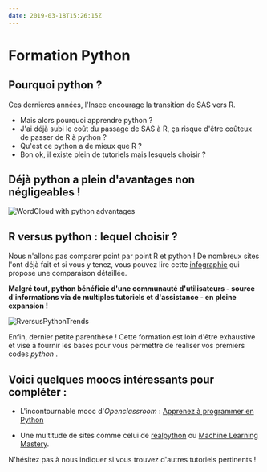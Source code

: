 ```yaml
---
date: 2019-03-18T15:26:15Z
---
```


# Formation Python

## Pourquoi python ?

Ces dernières années, l'Insee encourage la transition de SAS vers R. 

* Mais alors pourquoi apprendre python ? 
* J'ai déjà subi le coût du passage de SAS à R, ça risque d'être coûteux de passer de R à python ?
* Qu'est ce python a de mieux que R ?
* Bon ok, il existe plein de tutoriels mais lesquels choisir ?

## Déjà python a plein d'avantages non négligeables !

![WordCloud with python advantages](images/cloud.jpg "wordcloud")

## R versus python : lequel choisir ?

Nous n'allons pas comparer point par point R et python ! De nombreux sites l'ont déjà fait et si vous y tenez, vous pouvez lire cette <a href="http://res.cloudinary.com/dyd911kmh/image/upload/f_auto,q_auto:best/v1523009719/main-qimg-9dcf536c501455f073dfbc4e09798a51_vpijr0.png">infographie</a> qui propose une comparaison détaillée.

**Malgré tout, python bénéficie d'une communauté d'utilisateurs - source d'informations via de multiples tutoriels et d'assistance - en pleine expansion !**

![RversusPythonTrends](images/RversusPythonTrends.jpg "RversusPython")

Enfin, dernier petite parenthèse ! Cette formation est loin d'être exhaustive et vise à fournir les bases pour vous permettre de réaliser vos premiers codes *python* .

## Voici quelques moocs intéressants pour compléter :

* L'incontournable mooc d'*Openclassroom* : [Apprenez à programmer en Python](https://openclassrooms.com/fr/courses/235344-apprenez-a-programmer-en-python)

* Une multitude de sites comme celui de [realpython](https://realpython.com/) ou [Machine Learning Mastery](https://machinelearningmastery.com/).


N'hésitez pas à nous indiquer si vous trouvez d'autres tutoriels pertinents !



